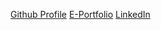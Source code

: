  [Github Profile]( https://github.com/idaytlly/idaytlly)
 [E-Portfolio](https://idaytlly.github.io/)
[LinkedIn](https://www.linkedin.com/in/ida-yatullailiyeh-a837a62b2?utm_source=share&utm_campaign=share_via&utm_content=profile&utm_medium=android_app)
